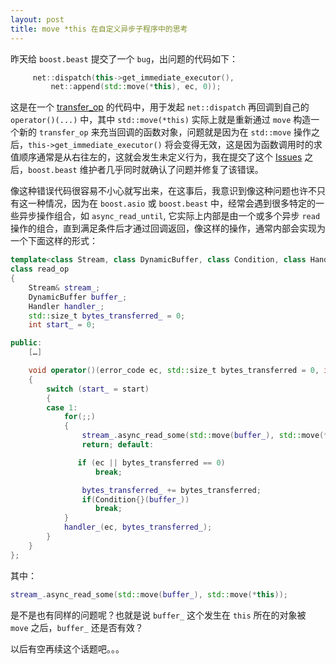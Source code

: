 ```yaml
---
layout: post
title: move *this 在自定义异步子程序中的思考
---
```


昨天给 `boost.beast` 提交了一个 `bug`，出问题的代码如下：

``` c++
     net::dispatch(this->get_immediate_executor(),
         net::append(std::move(*this), ec, 0));
```

这是在一个 [transfer_op](https://github.com/boostorg/beast/blob/21545dbcaf22d21ba72c0021dae0ee85c7004fc5/include/boost/beast/core/impl/basic_stream.hpp#L328-L330) 的代码中，用于发起 `net::dispatch` 再回调到自己的 `operator()(...)` 中，其中 `std::move(*this)` 实际上就是重新通过 `move` 构造一个新的 `transfer_op` 来充当回调的函数对象，问题就是因为在 `std::move` 操作之后，`this->get_immediate_executor()` 将会变得无效，这是因为函数调用时的求值顺序通常是从右往左的，这就会发生未定义行为，我在提交了这个 [Issues](https://github.com/boostorg/beast/issues/2925) 之后，`boost.beast` 维护者几乎同时就确认了问题并修复了该错误。

像这种错误代码很容易不小心就写出来，在这事后，我意识到像这种问题也许不只有这一种情况，因为在 `boost.asio` 或 `boost.beast` 中，经常会遇到很多特定的一些异步操作组合，如 `async_read_until`, 它实际上内部是由一个或多个异步 `read` 操作的组合，直到满足条件后才通过回调返回，像这样的操作，通常内部会实现为一个下面这样的形式：

```c++
template<class Stream, class DynamicBuffer, class Condition, class Handler>
class read_op
{
    Stream& stream_;
    DynamicBuffer buffer_;
    Handler handler_;
    std::size_t bytes_transferred_ = 0;
    int start_ = 0;

public:
    […]

    void operator()(error_code ec, std::size_t bytes_transferred = 0, int start = 0)
    {
        switch (start_ = start)
        {
        case 1:
            for(;;)
            {
                stream_.async_read_some(std::move(buffer_), std::move(*this));
                return; default:

               if (ec || bytes_transferred == 0)
                   break;

                bytes_transferred_ += bytes_transferred;
                if(Condition{}(buffer_))
                   break;
            }
            handler_(ec, bytes_transferred_);
        }
    }
};
```

其中：

```c++
stream_.async_read_some(std::move(buffer_), std::move(*this));
```

是不是也有同样的问题呢？也就是说 `buffer_` 这个发生在 `this` 所在的对象被 `move` 之后，`buffer_` 还是否有效？

以后有空再续这个话题吧。。。
